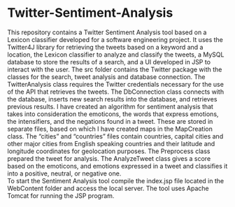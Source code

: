Twitter-Sentiment-Analysis
==========================

This repository contains a Twitter Sentiment Analysis tool based on a Lexicon classifier developed for a software engineering project. It uses the Twitter4J library for retrieving the tweets based on a keyword and a location, the Lexicon classifier to analyze and classify the tweets, a MySQL database to store the results of a search, and a UI developed in JSP to interact with the user. 
The src folder contains the Twitter package with the classes for the search, tweet analysis and database connection. The TwitterAnalysis class requires the Twitter credentials necessary for the use of the API that retrieves the tweets. The DbConnection class connects with the database, inserts new search results into the database, and retrieves previous results. I have created an algorithm for sentiment analysis that takes into consideration the emoticons, the words that express emotions, the intensifiers, and the negations found in a tweet. These are stored in separate files, based on which I have created maps in the MapCreation class. The “cities” and “countries” files contain countries, capital cities and other major cities from English speaking countries and their latitude and longitude coordinates for geolocation purposes. The Preprocess class prepared the tweet for analysis. The AnalyzeTweet class gives a score based on the emoticons, and emotions expressed in a tweet and classifies it into a positive, neutral, or negative one.   
To start the Sentiment Analysis tool compile the index.jsp file located in the WebContent folder and access the local server. The tool uses Apache Tomcat for running the JSP program.

